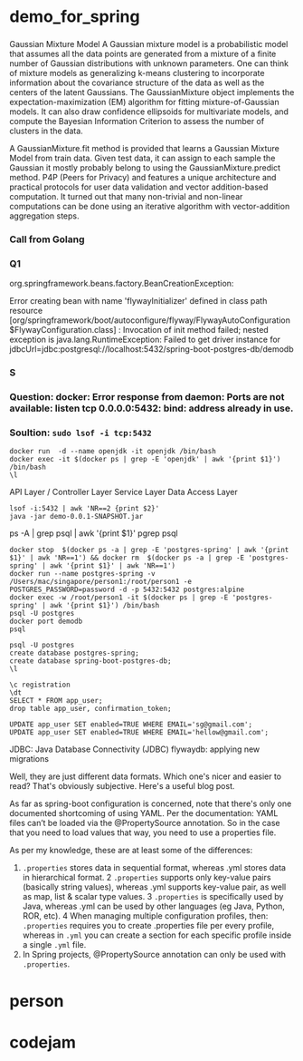 # demo_for_spring
### 

Gaussian Mixture Model
A Gaussian mixture model is a probabilistic model that assumes all the data points are generated from a mixture of a finite number of Gaussian distributions with unknown parameters. 
One can think of mixture models as generalizing k-means clustering to incorporate information about the covariance structure of the data as well as the centers of the latent Gaussians.
The GaussianMixture object implements the expectation-maximization (EM) algorithm for fitting mixture-of-Gaussian models. 
It can also draw confidence ellipsoids for multivariate models, and compute the Bayesian Information Criterion to assess the number of clusters in the data. 

A GaussianMixture.fit method is provided that learns a Gaussian Mixture Model from train data. Given test data, it can assign to each sample the Gaussian it mostly probably belong to using the GaussianMixture.predict method.
P4P (Peers for Privacy) and features a unique architecture and practical protocols for user data validation and vector addition-based computation.
It turned out that many non-trivial and non-linear computations can be done using an iterative algorithm with vector-addition aggregation steps.



### Call from Golang

### Q1

org.springframework.beans.factory.BeanCreationException:

Error creating bean with name 'flywayInitializer' defined in class path resource 
[org/springframework/boot/autoconfigure/flyway/FlywayAutoConfiguration$FlywayConfiguration.class]
: Invocation of init method failed; 
nested exception is java.lang.RuntimeException: 
Failed to get driver instance for 
jdbcUrl=jdbc:postgresql://localhost:5432/spring-boot-postgres-db/demodb

### S

### Question: docker: Error response from daemon: Ports are not available: listen tcp 0.0.0.0:5432: bind: address already in use.

### Soultion: `sudo lsof -i tcp:5432`

```
docker run  -d --name openjdk -it openjdk /bin/bash
docker exec -it $(docker ps | grep -E 'openjdk' | awk '{print $1}') /bin/bash
\l
```
API Layer / Controller Layer
Service Layer
Data Access Layer
```
lsof -i:5432 | awk 'NR==2 {print $2}'
java -jar demo-0.0.1-SNAPSHOT.jar
```
ps -A | grep psql | awk '{print $1}'
pgrep psql

```
docker stop  $(docker ps -a | grep -E 'postgres-spring' | awk '{print $1}' | awk 'NR==1') && docker rm  $(docker ps -a | grep -E 'postgres-spring' | awk '{print $1}' | awk 'NR==1')
docker run --name postgres-spring -v /Users/mac/singapore/person1:/root/person1 -e POSTGRES_PASSWORD=password -d -p 5432:5432 postgres:alpine
docker exec -w /root/person1 -it $(docker ps | grep -E 'postgres-spring' | awk '{print $1}') /bin/bash
psql -U postgres
docker port demodb
psql 
```

```
psql -U postgres
create database postgres-spring;
create database spring-boot-postgres-db;
\l

\c registration
\dt
SELECT * FROM app_user;
drop table app_user, confirmation_token;

UPDATE app_user SET enabled=TRUE WHERE EMAIL='sg@gmail.com';
UPDATE app_user SET enabled=TRUE WHERE EMAIL='hellow@gmail.com';

```

JDBC: Java Database Connectivity (JDBC)
flywaydb: applying new migrations

Well, they are just different data formats. Which one's nicer and easier to read? 
That's obviously subjective. Here's a useful blog post.

As far as spring-boot configuration is concerned, 
note that there's only one documented shortcoming of using YAML. Per the documentation:
YAML files can’t be loaded via the @PropertySource annotation. 
So in the case that you need to load values that way,
you need to use a properties file.


As per my knowledge, these are at least some of the differences:

1. `.properties` stores data in sequential format, whereas
.yml stores data in hierarchical format.
2 `.properties` supports only key-value pairs (basically string values), whereas
.yml supports key-value pair, as well as map, list & scalar type values.
3 `.properties` is specifically used by Java, whereas
.yml can be used by other languages (eg Java, Python, ROR, etc).
4 When managing multiple configuration profiles, then:
   `.properties` requires you to create .properties file per every profile, whereas in
`.yml` you can create a section for each specific profile inside a single `.yml` file.
2. In Spring projects, @PropertySource annotation can only be used with `.properties`.
# person
# codejam
